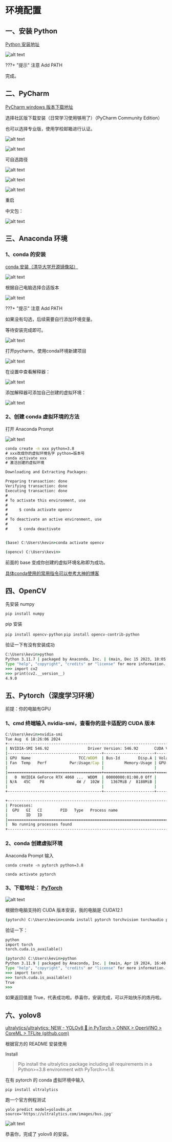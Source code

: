 # 环境配置

## 一、安装 Python

[Python 安装地址](https://www.python.org/downloads/)

![alt text](1.png)

???+ "提示"
    注意 Add PATH

完成。

## 二、PyCharm

[PyCharm windows 版本下载地址](https://www.jetbrains.com/pycharm/download/#section=windows)

选择社区版下载安装（日常学习使用够用了）（PyCharm Community Edition）

也可以选择专业版，使用学校邮箱进行认证。

![alt text](2.png)

![alt text](3.png)

可自选路径

![alt text](4.png)

![alt text](5.png)

![alt text](6.png)

重启

中文包：

![alt text](7.png)

## 三、Anaconda 环境

### 1、conda 的安装

[conda 安装（清华大学开源镜像站）](https://mirrors.tuna.tsinghua.edu.cn/anaconda/archive/)

![alt text](8.png)

根据自己电脑选择合适版本

![alt text](9.png)

???+ "提示"
    注意 Add PATH

如果没有勾选，后续需要自行添加环境变量。

等待安装完成即可。

![alt text](10.png)

打开pycharm，使用conda环境新建项目

![alt text](11.png)

在设置中查看解释器：

![alt text](12.png)

添加解释器可添加自己创建的虚拟环境：

![alt text](13.png)

### 2、创建 conda 虚拟环境的方法

打开 Anaconda Prompt

![alt text](10.png)

```cmd
conda create -n xxx python=3.8
# xxx改成你的虚拟环境名字 python=版本号
conda activate xxx
# 激活创建的虚拟环境
```

```cmd
Downloading and Extracting Packages:

Preparing transaction: done
Verifying transaction: done
Executing transaction: done
#
# To activate this environment, use
#
#     $ conda activate opencv
#
# To deactivate an active environment, use
#
#     $ conda deactivate


(base) C:\Users\kevin>conda activate opencv

(opencv) C:\Users\kevin>
```

前面的 base 变成你创建的虚拟环境名称即为成功。

[具体conda使用的常用指令可以参考大神的博客](http://t.csdnimg.cn/KNZfl)

## 四、OpenCV

先安装 numpy

`pip install numpy`

pip 安装

`pip install opencv-python`
`pip install opencv-contrib-python`

验证一下有没有安装成功

```cmd
C:\Users\kevin>python
Python 3.11.7 | packaged by Anaconda, Inc. | (main, Dec 15 2023, 18:05:47) [MSC v.1916 64 bit (AMD64)] on win32
Type "help", "copyright", "credits" or "license" for more information.
>>> import cv2
>>> print(cv2.__version__)
4.9.0
```

## 五、Pytorch（深度学习环境）

前提：你的电脑有GPU

### 1、cmd 终端输入 nvidia-smi，查看你的显卡适配的 CUDA 版本

```cmd
C:\Users\kevin>nvidia-smi
Tue Aug  6 18:26:06 2024
+---------------------------------------------------------------------------------------+
| NVIDIA-SMI 546.92                 Driver Version: 546.92       CUDA Version: 12.3     |
|-----------------------------------------+----------------------+----------------------+
| GPU  Name                     TCC/WDDM  | Bus-Id        Disp.A | Volatile Uncorr. ECC |
| Fan  Temp   Perf          Pwr:Usage/Cap |         Memory-Usage | GPU-Util  Compute M. |
|                                         |                      |               MIG M. |
|=========================================+======================+======================|
|   0  NVIDIA GeForce RTX 4060 ...  WDDM  | 00000000:01:00.0 Off |                  N/A |
| N/A   45C    P8              4W /  102W |   1367MiB /  8188MiB |      2%      Default |
|                                         |                      |                  N/A |
+-----------------------------------------+----------------------+----------------------+

+---------------------------------------------------------------------------------------+
| Processes:                                                                            |
|  GPU   GI   CI        PID   Type   Process name                            GPU Memory |
|        ID   ID                                                             Usage      |
|=======================================================================================|
|  No running processes found                                                           |
+---------------------------------------------------------------------------------------+
```

### 2、conda 创建虚拟环境

Anaconda Prompt 输入

`conda create -n pytorch python=3.8`

`conda activate pytorch`

### 3、下载地址： [PyTorch](https://pytorch.org/)

![alt text](14.png)

根据你电脑支持的 CUDA 版本安装，我的电脑是 CUDA12.1

```cmd
(pytorch) C:\Users\kevin>conda install pytorch torchvision torchaudio pytorch-cuda=12.1 -c pytorch -c nvidia
```

验证一下：

```cmd
python
import torch
torch.cuda.is_available()
```

```cmd
(pytorch) C:\Users\kevin>python
Python 3.11.9 | packaged by Anaconda, Inc. | (main, Apr 19 2024, 16:40:41) [MSC v.1916 64 bit (AMD64)] on win32
Type "help", "copyright", "credits" or "license" for more information.
>>> import torch
>>> torch.cuda.is_available()
True
>>>
```

如果返回值是 True，代表成功啦。恭喜你，安装完成，可以开始快乐的炼丹啦。

## 六、yolov8

[ultralytics/ultralytics: NEW - YOLOv8 🚀 in PyTorch > ONNX > OpenVINO > CoreML > TFLite (github.com)](https://github.com/ultralytics/ultralytics)

根据官方的 README 安装使用

Install

>Pip install the ultralytics package including all requirements in a Python>=3.8 environment with PyTorch>=1.8.

在有 pytorch 的 conda 虚拟环境中输入

`pip install ultralytics`

跑一个官方例程测试

`yolo predict model=yolov8n.pt source='https://ultralytics.com/images/bus.jpg'`

![alt text](15.png)

恭喜你，完成了 yolov8 的安装。
